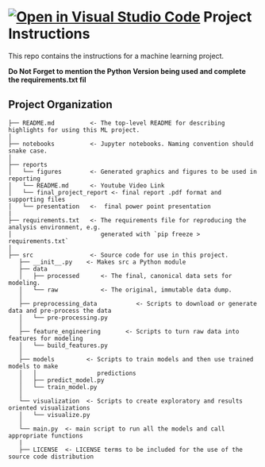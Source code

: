 [![Open in Visual Studio Code](https://classroom.github.com/assets/open-in-vscode-2e0aaae1b6195c2367325f4f02e2d04e9abb55f0b24a779b69b11b9e10269abc.svg)](https://classroom.github.com/online_ide?assignment_repo_id=20291575&assignment_repo_type=AssignmentRepo)
Project Instructions
==============================

This repo contains the instructions for a machine learning project. 

**Do Not Forget to mention the Python Version being used and complete the requirements.txt fil**

Project Organization
------------

    ├── README.md          <- The top-level README for describing highlights for using this ML project.
    │
    ├── notebooks          <- Jupyter notebooks. Naming convention should snake case.
    │
    ├── reports            
    │   └── figures        <- Generated graphics and figures to be used in reporting
    │   └── README.md      <- Youtube Video Link
    │   └── final_project_report <- final report .pdf format and supporting files
    │   └── presentation   <-  final power point presentation 
    |
    ├── requirements.txt   <- The requirements file for reproducing the analysis environment, e.g.
    │                         generated with `pip freeze > requirements.txt`
    │
    ├── src                <- Source code for use in this project.
       ├── __init__.py    <- Makes src a Python module
       ├── data
       │   ├── processed      <- The final, canonical data sets for modeling.
       │   └── raw            <- The original, immutable data dump.
       │
       ├── preprocessing_data           <- Scripts to download or generate data and pre-process the data
       │   └── pre-processing.py
       │
       ├── feature_engineering       <- Scripts to turn raw data into features for modeling
       │   └── build_features.py
       │
       ├── models         <- Scripts to train models and then use trained models to make
       │   │                 predictions
       │   ├── predict_model.py
       │   └── train_model.py
       │
       └── visualization  <- Scripts to create exploratory and results oriented visualizations
       │   └── visualize.py  
       │
       └── main.py  <- main script to run all the models and call appropriate functions
       |
       ├── LICENSE  <- LICENSE terms to be included for the use of the source code distribution



